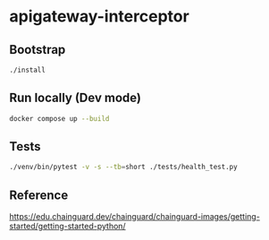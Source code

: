 # apigateway-interceptor

## Bootstrap

```bash
./install
```

## Run locally (Dev mode)

```bash
docker compose up --build
```

## Tests

```bash
./venv/bin/pytest -v -s --tb=short ./tests/health_test.py
```

## Reference

https://edu.chainguard.dev/chainguard/chainguard-images/getting-started/getting-started-python/
